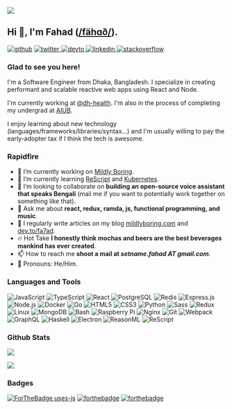 ![](https://github.com/fa7ad/fa7ad/raw/master/greetings.gif)

## Hi 👋, I'm Fahad ([/fähɑð/](http://ipa-reader.xyz/?text=f%C3%A4h%C9%91%C3%B0&voice=Amy)).

[![github](https://img.shields.io/badge/github-%2324292e.svg?style=for-the-badge&logo=github&logoColor=white)](https://github.com/fa7ad) [ ![twitter](https://img.shields.io/badge/twitter-%2300acee.svg?style=for-the-badge&logo=twitter&logoColor=white) ](https://twitter.com/dev_fahad) [ ![devto](https://img.shields.io/badge/dev.to-%2308090A.svg?style=for-the-badge&logo=dev.to&logoColor=white) ](https://dev.to/fa7ad) [ ![linkedin](https://img.shields.io/badge/linkedin-%231E77B5.svg?style=for-the-badge&logo=linkedin&logoColor=white) ](https://linkedin.com/in/fa7ad) [![stackoverflow](https://img.shields.io/badge/stackoverflow-%23F28032.svg?style=for-the-badge&logo=stackoverflow&logoColor=white)](https://stackoverflow.com/users/3639506/trve-fa7ad)

### Glad to see you here!

I'm a Software Engineer from Dhaka, Bangladesh. I specialize in creating performant and scalable reactive web apps using React and Node.

I'm currently working at [@dh-health](https://dh.health). I'm also in the process of completing my undergrad at [AIUB](https://aiub.edu).

I enjoy learning about new technology (languages/frameworks/libraries/syntax…) and I'm usually willing to pay the early-adopter tax if I think the tech is awesome.

### Rapidfire

- 🔭 I’m currently working on [Mildly Boring](https://mildlyboring.com).
- 🌱 I’m currently learning [ReScript](https://rescript-lang.org/) and [Kubernetes](https://kubernetes.io/).
- 👯 I’m looking to collaborate on **building an open-source voice assistant that speaks Bengali** (mail me if you want to potentially work together on something like that).
- 💬 Ask me about **react, redux, ramda, js, functional programming, and music**.
- 📝 I regularly write articles on my blog [mildlyboring.com](https://mildlyboring.com) and [dev.to/fa7ad](https://dev.to/fa7ad).
- 🔥 Hot Take **I honestly think mochas and beers are the best beverages mankind has ever created**.
- 📫 How to reach me **shoot a mail at _setname.fahad AT gmail.com_**.
- 💅 Pronouns: He/Him.

### Languages and Tools

![JavaScript](https://github.com/fa7ad/fa7ad/raw/master/icons/javascript-original.svg) ![TypeScript](https://github.com/fa7ad/fa7ad/raw/master/icons/typescript-original.svg) ![React](https://github.com/fa7ad/fa7ad/raw/master/icons/react-original-wordmark.svg) ![PostgreSQL](https://github.com/fa7ad/fa7ad/raw/master/icons/postgresql-original-wordmark.svg) ![Redis](https://github.com/fa7ad/fa7ad/raw/master/icons/redis-original-wordmark.svg) ![Express.js](https://github.com/fa7ad/fa7ad/raw/master/icons/express-original-wordmark.svg) ![Node.js](https://github.com/fa7ad/fa7ad/raw/master/icons/nodejs-original-wordmark.svg) ![Docker](https://github.com/fa7ad/fa7ad/raw/master/icons/docker-original-wordmark.svg) ![Go](https://github.com/fa7ad/fa7ad/raw/master/icons/go-original.svg) ![HTML5](https://github.com/fa7ad/fa7ad/raw/master/icons/html5-original-wordmark.svg) ![CSS3](https://github.com/fa7ad/fa7ad/raw/master/icons/css3-original-wordmark.svg) ![Python](https://github.com/fa7ad/fa7ad/raw/master/icons/python-original.svg) ![Sass](https://github.com/fa7ad/fa7ad/raw/master/icons/sass-original.svg) ![Redux](https://github.com/fa7ad/fa7ad/raw/master/icons/redux-original.svg) ![Linux](https://github.com/fa7ad/fa7ad/raw/master/icons/linux-original.svg) ![MongoDB](https://github.com/fa7ad/fa7ad/raw/master/icons/mongodb-original-wordmark.svg) ![Bash](https://github.com/fa7ad/fa7ad/raw/master/icons/gnu_bash-icon.svg) ![Raspberry Pi](https://github.com/fa7ad/fa7ad/raw/master/icons/raspberrypi.png) ![Nginx](https://github.com/fa7ad/fa7ad/raw/master/icons/nginx-original.svg) ![Git](https://github.com/fa7ad/fa7ad/raw/master/icons/git-scm-icon.svg) ![Webpack](https://github.com/fa7ad/fa7ad/raw/master/icons/webpack-original.svg) ![GraphQL](https://github.com/fa7ad/fa7ad/raw/master/icons/graphql.png) ![Haskell](https://github.com/fa7ad/fa7ad/raw/master/icons/haskell.png) ![Electron](https://github.com/fa7ad/fa7ad/raw/master/icons/electron-original.svg) ![ReasonML](https://github.com/fa7ad/fa7ad/raw/master/icons/reason.svg) ![ReScript](https://github.com/fa7ad/fa7ad/raw/master/icons/nav-logo@2x.png)

### Github Stats

![](https://github-readme-stats.vercel.app/api?username=fa7ad&show_icons=true&count_private=true&hide_border=true)

![](https://github-readme-stats.vercel.app/api/top-langs/?username=fa7ad&hide_border=true&layout=compact)

### Badges

[![ForTheBadge uses-js](http://ForTheBadge.com/images/badges/uses-js.svg)](https://github.com/fa7ad?tab=repositories&q=&type=&language=javascript) [![forthebadge](https://forthebadge.com/images/badges/uses-badges.svg)](https://forthebadge.com/) [![forthebadge](https://forthebadge.com/images/badges/makes-people-smile.svg)](#)
